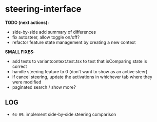 # steering-interface
 
**TODO (next actions):** 
- side-by-side add summary of differences
- fix autosteer, allow toggle on/off?
- refactor feature state management by creating a new context

**SMALL FIXES:**
- add tests to variantcontext.test.tsx to test that isComparing state is correct
- handle steering feature to 0 (don't want to show as an active steer)
- if cancel steering, update the activations in whichever tab where they were modified
- paginated search / show more?

## LOG
- `04-09`: implement side-by-side steering comparison